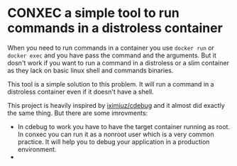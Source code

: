 # CONXEC a simple tool to run commands in a distroless container

When you need to run commands in a container you use `docker run` or `docker exec` and you have pass the command and the arguments. But it dosn't work if you want to run a command in a distroless or a slim container as they lack on basic linux shell and commands binaries.

This tool is a simple solution to this problem. It will run a command in a distroless container even if it doesn't have a shell.

This project is heavily inspired by [iximiuz/cdebug](https://github.com/iximiuz/cdebug)
and it almost did exactly the same thing. But there are some imrovments:
- In cdebug to work you have to have the target container running as root. In conxec you can run it as a nonroot user which is a very common practice. It will help you to debug your application in a production environment.
- 

